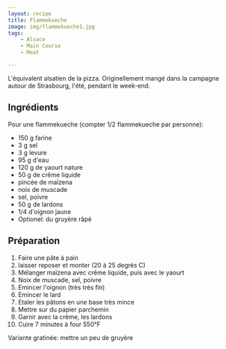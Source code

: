 ```yaml
---
layout: recipe
title: Flammekueche 
image: img/flammekueche1.jpg
tags:
    - Alsace
    - Main Course
    - Meat

---
```



L'équivalent alsatien de la pizza. Originellement mangé dans la campagne autour de Strasbourg, l'été, pendant le week-end.

## Ingrédients
Pour une flammekueche (compter 1/2 flammekueche par personne):

- 150 g farine
- 3 g sel
- 3 g levure
- 95 g d'eau
- 120 g de yaourt nature
- 50 g de crême liquide
- pincée de maïzena
- noix de muscade
- sel, poivre
- 50 g de lardons
- 1/4 d'oignon jaune
- Optionel: du gruyère râpé

## Préparation
1. Faire une pâte à pain
2. laisser reposer et monter (20 à 25 degrés C)
3. Mélanger maïzena avec crême liquide, puis avec le yaourt
4. Noix de muscade, sel, poivre
5. Emincer l'oignon (très très fin)
6. Emincer le lard
7. Etaler les pâtons en une base très mince
3. Mettre sur du papier parchemin
4. Garnir avec la crême, les lardons
5. Cuire 7 minutes à four 550°F

Variante gratinée: mettre un peu de gruyère

